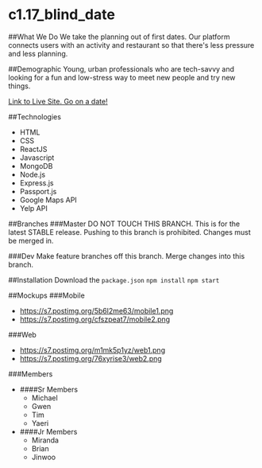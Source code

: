 # c1.17_blind_date
##What We Do
We take the planning out of first dates. Our platform connects users with an activity and restaurant so that there's less pressure and less planning.

##Demographic
Young, urban professionals who are tech-savvy and looking for a fun and low-stress way to meet new people and try new things.

<a href = "http://wynk.world/">Link to Live Site. Go on a date!</a>

##Technologies
- HTML
- CSS
- ReactJS
- Javascript
- MongoDB
- Node.js
- Express.js
- Passport.js
- Google Maps API
- Yelp API

##Branches
###Master
DO NOT TOUCH THIS BRANCH. This is for the latest STABLE release. Pushing to this branch is prohibited. Changes must be merged in.

###Dev
Make feature branches off this branch. Merge changes into this branch.

##Installation
Download the `package.json`
`npm install`
`npm start`

##Mockups
###Mobile
- https://s7.postimg.org/5b6l2me63/mobile1.png
- https://s7.postimg.org/cfszpeat7/mobile2.png

###Web
- https://s7.postimg.org/m1mk5p1yz/web1.png
- https://s7.postimg.org/76xyrise3/web2.png

###Members
- ####Sr Members
  - Michael
  - Gwen
  - Tim
  - Yaeri
- ####Jr Members
  - Miranda
  - Brian
  - Jinwoo
